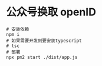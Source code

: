 # 公众号换取 openID

```shell
# 安装依赖
npm i
# 如果需要开发则要安装typescript
# tsc
# 部署
npx pm2 start ./dist/app.js
```
